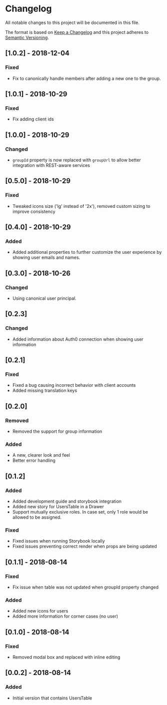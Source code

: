 # Changelog
All notable changes to this project will be documented in this file.

The format is based on [Keep a Changelog](http://keepachangelog.com/en/1.0.0/)
and this project adheres to [Semantic Versioning](http://semver.org/spec/v2.0.0.html).

## [1.0.2] - 2018-12-04
### Fixed 
- Fix to canonically handle members after adding a new one to the group.  

## [1.0.1] - 2018-10-29
### Fixed
- Fix adding client ids

## [1.0.0] - 2018-10-29
### Changed
- `groupId` property is now replaced with `groupUrl` to allow better integration with REST-aware services

## [0.5.0] - 2018-10-29
### Fixed
- Tweaked icons size ('lg' instead of '2x'), removed custom sizing to improve consistency

## [0.4.0] - 2018-10-29
### Added
- Added additional properties to further customize the user experience by showing user emails and names.

## [0.3.0] - 2018-10-26
### Changed
- Using canonical user principal.

## [0.2.3]
### Changed
- Added information about Auth0 connection when showing user information

## [0.2.1]
### Fixed
- Fixed a bug causing incorrect behavior with client accounts
- Added missing translation keys

## [0.2.0]
### Removed
- Removed the support for group information
 
### Added
- A new, clearer look and feel
- Better error handling

## [0.1.2]
### Added
- Added development guide and storybook integration
- Added new story for UsersTable in a Drawer
- Support mutually exclusive roles. In case set, only 1 role would be allowed to be assigned.
### Fixed
- Fixed issues when running Storybook locally
- Fixed issues preventing correct render when props are being updated

## [0.1.1] - 2018-08-14
### Fixed
- Fix issue when table was not updated when groupId property changed
### Added
- Added new icons for users
- Added more information for corner cases (no user)

## [0.1.0] - 2018-08-14
### Fixed
- Removed modal box and replaced with inline editing

## [0.0.2] - 2018-08-14
### Added
- Initial version that contains UsersTable 
